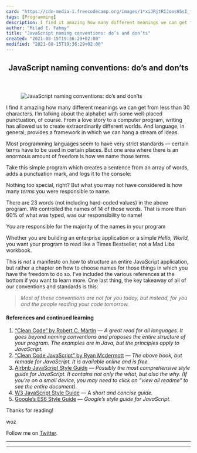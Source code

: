 ```yaml
---
card: "https://cdn-media-1.freecodecamp.org/images/1*xiJRjtRIJoosH5sI_fMdgQ.jpeg"
tags: [Programming]
description: I find it amazing how many different meanings we can get from
author: "Milad E. Fahmy"
title: "JavaScript naming conventions: do’s and don’ts"
created: "2021-08-15T19:36:29+02:00"
modified: "2021-08-15T19:36:29+02:00"
---
```

<div class="site-wrapper">
<main id="site-main" class="site-main outer">
<div class="inner">
<article class="post-full post tag-programming tag-javascript tag-naming-conventions tag-best-practices tag-tech ">
<header class="post-full-header">
<h1 class="post-full-title">JavaScript naming conventions: do’s and don’ts</h1>
</header>
<figure class="post-full-image">
<picture>
<source media="(max-width: 700px)" sizes="1px" srcset="data:image/gif;base64,R0lGODlhAQABAIAAAAAAAP///yH5BAEAAAAALAAAAAABAAEAAAIBRAA7 1w">
<source media="(min-width: 701px)" sizes="(max-width: 800px) 400px,
(max-width: 1170px) 700px,
1400px" srcset="https://cdn-media-1.freecodecamp.org/images/1*xiJRjtRIJoosH5sI_fMdgQ.jpeg 300w,
https://cdn-media-1.freecodecamp.org/images/1*xiJRjtRIJoosH5sI_fMdgQ.jpeg 600w,
https://cdn-media-1.freecodecamp.org/images/1*xiJRjtRIJoosH5sI_fMdgQ.jpeg 1000w,
https://cdn-media-1.freecodecamp.org/images/1*xiJRjtRIJoosH5sI_fMdgQ.jpeg 2000w">
<img onerror="this.style.display='none'" src="https://cdn-media-1.freecodecamp.org/images/1*xiJRjtRIJoosH5sI_fMdgQ.jpeg" alt="JavaScript naming conventions: do’s and don’ts">
</picture>
</figure>
<section class="post-full-content">
<div class="post-content">
<p>I find it amazing how many different meanings we can get from less than 30 characters. I’m talking about the alphabet with some well-placed punctuation, of course. From a love story to a computer program, writing has allowed us to create extraordinarily different worlds. And language, in general, provides a framework in which we can hang a stream of ideas.</p>
<p>Most programming languages seem to have very strict standards — certain terms have to be used in certain places. But one area where there is an enormous amount of freedom is how we name those terms.</p>
<p>Take this simple program which creates a sentence from an array of words, adds a punctuation mark, and logs it to the console:</p>
<p>Nothing too special, right? But what you may not have considered is how many <em>terms</em> you were responsible to name.</p>
<p>There are 23 words (not including hard-coded values) in the above program. We controlled the names of 14 of those words. That is more than 60% of what was typed, was our responsibility to name!</p>
<figcaption>You are responsible for the majority of the names in your program</figcaption>
</figure>
<p>Whether you are building an enterprise application or a simple <em>Hello, World, </em>you want your program to read like a Times Bestseller, not a Mad Libs workbook.</p>
<p>This is <em>not</em> a manifesto on how to structure an entire JavaScript application, but rather a chapter on how to choose names for those things in which you have the freedom to do so. I’ve included the various references at the bottom if you want to learn more. One last thing, the key takeaway of all of our conventions and standards is this:</p>
<blockquote><em>Most of these conventions are not for you today, but instead, for you and the people reading your code tomorrow.</em></blockquote>
<h4 id="references-and-continued-learning">References and continued learning</h4>
<ol>
<li><a href="https://www.amazon.com/gp/product/0132350882/ref=as_li_tl?ie=UTF8&amp;camp=1789&amp;creative=9325&amp;creativeASIN=0132350882&amp;linkCode=as2&amp;tag=brandonwoz-20&amp;linkId=8af093cb2b8d9a87993f285341ff015a" rel="noopener">“Clean Code” by Robert C. Martin</a> — <em>A great read for all languages. It goes beyond naming conventions and proposes the entire structure of your program. The examples are in Java, but the principles apply to JavaScript.</em></li>
<li><a href="https://github.com/ryanmcdermott/clean-code-javascript" rel="noopener">“Clean Code JavaScript” by Ryan Mcdermott</a> — <em>The above book, but remade for JavaScript. It is available online and is free.</em></li>
<li><a href="https://github.com/airbnb/javascript" rel="noopener">Airbnb JavaScript Style Guide</a> — <em>Possibly the most comprehensive style guide for JavaScript. It contains not only the what, but also the why. (If you’re on a small device, you may need to click on “view all readme” to see the entire document).</em></li>
<li><a href="https://www.w3schools.com/js/js_conventions.asp" rel="noopener">W3 JavaScript Style Guide</a> — A s<em>hort and concise guide.</em></li>
<li><a href="https://google.github.io/styleguide/jsguide.html" rel="noopener">Google’s ES6 Style Guide</a> — <em>Google’s style guide for JavaScript.</em></li>
</ol>
<p>Thanks for reading!</p>
<p>woz</p>
<p>Follow me on <a href="https://twitter.com/Brandonwoz" rel="noopener">Twitter</a>.</p>
</div>
<hr>
<hr>
</section>
</article>
</div>
</main>
</div>
<!-- Google Tag Manager (noscript) -->
<!-- End Google Tag Manager (noscript) -->
